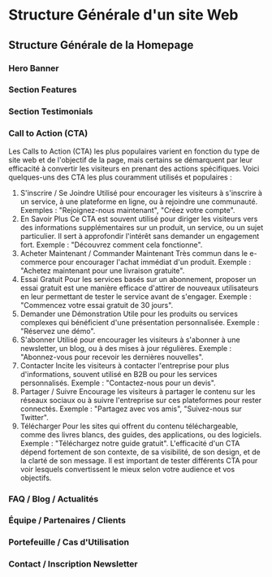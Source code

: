 # Structure Générale d'un site Web

## Structure Générale de la Homepage

### Hero Banner

### Section Features

### Section Testimonials

### Call to Action (CTA)

Les Calls to Action (CTA) les plus populaires varient en fonction du type de site web et de l'objectif de la page, mais certains se démarquent par leur efficacité à convertir les visiteurs en prenant des actions spécifiques. Voici quelques-uns des CTA les plus couramment utilisés et populaires :

1. S'inscrire / Se Joindre
   Utilisé pour encourager les visiteurs à s'inscrire à un service, à une plateforme en ligne, ou à rejoindre une communauté. Exemples : "Rejoignez-nous maintenant", "Créez votre compte".
2. En Savoir Plus
   Ce CTA est souvent utilisé pour diriger les visiteurs vers des informations supplémentaires sur un produit, un service, ou un sujet particulier. Il sert à approfondir l'intérêt sans demander un engagement fort. Exemple : "Découvrez comment cela fonctionne".
3. Acheter Maintenant / Commander Maintenant
   Très commun dans le e-commerce pour encourager l'achat immédiat d'un produit. Exemple : "Achetez maintenant pour une livraison gratuite".
4. Essai Gratuit
   Pour les services basés sur un abonnement, proposer un essai gratuit est une manière efficace d'attirer de nouveaux utilisateurs en leur permettant de tester le service avant de s'engager. Exemple : "Commencez votre essai gratuit de 30 jours".
5. Demander une Démonstration
   Utile pour les produits ou services complexes qui bénéficient d'une présentation personnalisée. Exemple : "Réservez une démo".
6. S'abonner
   Utilisé pour encourager les visiteurs à s'abonner à une newsletter, un blog, ou à des mises à jour régulières. Exemple : "Abonnez-vous pour recevoir les dernières nouvelles".
7. Contacter
   Incite les visiteurs à contacter l'entreprise pour plus d'informations, souvent utilisé en B2B ou pour les services personnalisés. Exemple : "Contactez-nous pour un devis".
8. Partager / Suivre
   Encourage les visiteurs à partager le contenu sur les réseaux sociaux ou à suivre l'entreprise sur ces plateformes pour rester connectés. Exemple : "Partagez avec vos amis", "Suivez-nous sur Twitter".
9. Télécharger
   Pour les sites qui offrent du contenu téléchargeable, comme des livres blancs, des guides, des applications, ou des logiciels. Exemple : "Téléchargez notre guide gratuit".
   L'efficacité d'un CTA dépend fortement de son contexte, de sa visibilité, de son design, et de la clarté de son message. Il est important de tester différents CTA pour voir lesquels convertissent le mieux selon votre audience et vos objectifs.

### FAQ / Blog / Actualités

### Équipe / Partenaires / Clients

### Portefeuille / Cas d'Utilisation

### Contact / Inscription Newsletter
